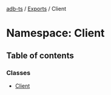 [adb-ts](../README.md) / [Exports](../modules.md) / Client

# Namespace: Client

## Table of contents

### Classes

- [Client](../classes/Client.Client.md)
